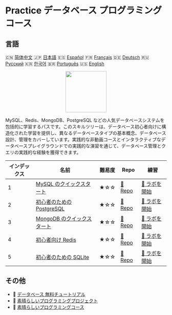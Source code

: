 # Practice データベース プログラミングコース

## 言語

🇨🇳 [简体中文](README_zh.md) 🇯🇵 [日本語](README_ja.md) 🇪🇸 [Español](README_es.md) 🇫🇷 [Français](README_fr.md) 🇩🇪 [Deutsch](README_de.md) 🇷🇺 [Русский](README_ru.md) 🇰🇷 [한국어](README_ko.md) 🇧🇷 [Português](README_pt.md) 🇺🇸 [English](README.md) 

<div align="center">
<img width="128px" src="https://file.labex.io/path/S2s0kYPxCISr.png">
</div>

MySQL、Redis、MongoDB、PostgreSQL などの人気データベースシステムを包括的に学習するパスです。このスキルツリーは、データベース初心者向けに構造化された学習を提供し、異なるデータベースタイプの基本概念、データベース設計、管理をカバーしています。実践的な非動画コースとインタラクティブなデータベースプレイグラウンドでの実践的な演習を通じて、データベース管理とクエリの実践的な経験を獲得できます。

|   インデックス | 名前                                                                               | 難易度   | Repo                                                              | 練習                                                                  |
|----------------|------------------------------------------------------------------------------------|----------|-------------------------------------------------------------------|-----------------------------------------------------------------------|
|              1 | [MySQL のクイックスタート](https://labex.io/ja/courses/quick-start-with-mysql)     | ★☆☆      | [🔗 Repo](https://github.com/labex-labs/quick-start-with-mysql)   | [🚀 ラボを開始](https://labex.io/ja/courses/quick-start-with-mysql)   |
|              2 | [初心者のための PostgreSQL](https://labex.io/ja/courses/postgresql-for-beginners)  | ★☆☆      | [🔗 Repo](https://github.com/labex-labs/postgresql-for-beginners) | [🚀 ラボを開始](https://labex.io/ja/courses/postgresql-for-beginners) |
|              3 | [MongoDB のクイックスタート](https://labex.io/ja/courses/quick-start-with-mongodb) | ★☆☆      | [🔗 Repo](https://github.com/labex-labs/quick-start-with-mongodb) | [🚀 ラボを開始](https://labex.io/ja/courses/quick-start-with-mongodb) |
|              4 | [初心者向け Redis](https://labex.io/ja/courses/redis-for-beginners)                | ★☆☆      | [🔗 Repo](https://github.com/labex-labs/redis-for-beginners)      | [🚀 ラボを開始](https://labex.io/ja/courses/redis-for-beginners)      |
|              5 | [初心者のための SQLite](https://labex.io/ja/courses/sqlite-for-beginners)          | ★☆☆      | [🔗 Repo](https://github.com/labex-labs/sqlite-for-beginners)     | [🚀 ラボを開始](https://labex.io/ja/courses/sqlite-for-beginners)     |

## その他

- 🔗 [データベース 無料チュートリアル](https://github.com/labex-labs/database-free-tutorials)
- 🔗 [素晴らしいプログラミングプロジェクト](https://github.com/labex-labs/awesome-programming-projects)
- 🔗 [素晴らしいプログラミングコース](https://github.com/labex-labs/awesome-programming-courses)

